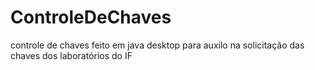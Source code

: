 # ControleDeChaves
controle de chaves feito em java desktop para auxilo na solicitação das chaves dos laboratórios do IF
